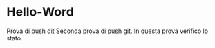 Hello-Word
==========

Prova di push dit
Seconda prova di push git. In questa prova verifico lo stato.
